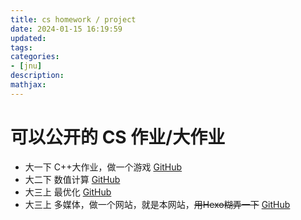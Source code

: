 ```yaml
---
title: cs homework / project
date: 2024-01-15 16:19:59
updated:
tags:
categories:
- [jnu]
description:
mathjax:
---
```


# 可以公开的 CS 作业/大作业

- 大一下 C++大作业，做一个游戏 [GitHub](https://github.com/anak1st/Gamebox)
- 大二下 数值计算 [GitHub](https://github.com/anak1st/jnu-Numeral)
- 大三上 最优化 [GitHub](https://github.com/anak1st/jnu-Optimize)
- 大三上 多媒体，做一个网站，就是本网站，~~用Hexo糊弄一下~~ [GitHub](https://github.com/anak1st/blog)
